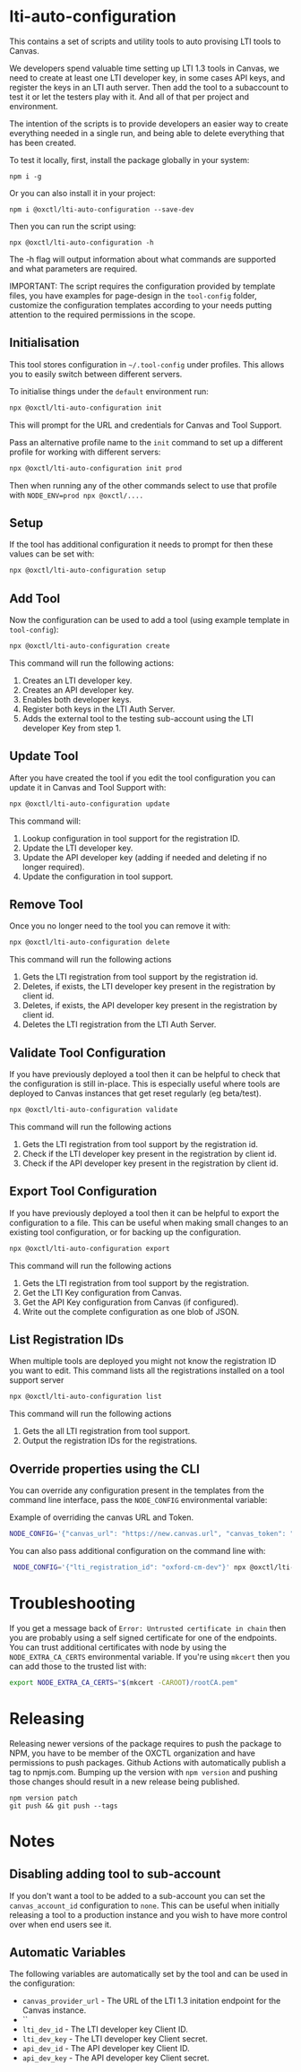 # lti-auto-configuration

This contains a set of scripts and utility tools to auto provising LTI tools to Canvas.

We developers spend valuable time setting up LTI 1.3 tools in Canvas, we need to create at least one LTI developer key,
in some cases API keys, and register the keys in an LTI auth server. Then add the tool to a subaccount to test it or let
the testers play with it. And all of that per project and environment.

The intention of the scripts is to provide developers an easier way to create everything needed in a single run, and
being able to delete everything that has been created.

To test it locally, first, install the package globally in your system:

```
npm i -g
```

Or you can also install it in your project:

```
npm i @oxctl/lti-auto-configuration --save-dev
```

Then you can run the script using:

```
npx @oxctl/lti-auto-configuration -h
```

The -h flag will output information about what commands are supported and what parameters are required.

IMPORTANT: The script requires the configuration provided by template files, you have examples for page-design in the
`tool-config` folder, customize the configuration templates according to your needs putting attention to the required
permissions in the scope.

## Initialisation

This tool stores configuration in `~/.tool-config` under profiles. This allows you to easily switch between different
servers.

To initialise things under the `default` environment run:

```bash
npx @oxctl/lti-auto-configuration init
```
This will prompt for the URL and credentials for Canvas and Tool Support.

Pass an alternative profile name to the `init` command to set up a different profile for working with different servers:

```bash
npx @oxctl/lti-auto-configuration init prod
```

Then when running any of the other commands select to use that profile with `NODE_ENV=prod npx @oxctl/....`


## Setup

If the tool has additional configuration it needs to prompt for then these values can be set with:

```bash
npx @oxctl/lti-auto-configuration setup
```

## Add Tool

Now the configuration can be used to add a tool (using example template in `tool-config`):

```bash
npx @oxctl/lti-auto-configuration create
```

This command will run the following actions:

1. Creates an LTI developer key.
2. Creates an API developer key.
3. Enables both developer keys.
4. Register both keys in the LTI Auth Server.
5. Adds the external tool to the testing sub-account using the LTI developer Key from step 1.

## Update Tool

After you have created the tool if you edit the tool configuration you can update it in Canvas and Tool Support with:

```bash
npx @oxctl/lti-auto-configuration update
```

This command will:

1. Lookup configuration in tool support for the registration ID.
2. Update the LTI developer key.
3. Update the API developer key (adding if needed and deleting if no longer required).
4. Update the configuration in tool support.

## Remove Tool

Once you no longer need to the tool you can remove it with:

```bash
npx @oxctl/lti-auto-configuration delete
```

This command will run the following actions

1. Gets the LTI registration from tool support by the registration id.
3. Deletes, if exists, the LTI developer key present in the registration by client id.
3. Deletes, if exists, the API developer key present in the registration by client id.
4. Deletes the LTI registration from the LTI Auth Server.

## Validate Tool Configuration

If you have previously deployed a tool then it can be helpful to check that the configuration is still in-place. This is especially useful where tools are deployed to Canvas instances that get reset regularly (eg beta/test).

```bash
npx @oxctl/lti-auto-configuration validate
```

This command will run the following actions

1. Gets the LTI registration from tool support by the registration id.
2. Check if the LTI developer key present in the registration by client id.
3. Check if the API developer key present in the registration by client id.

## Export Tool Configuration

If you have previously deployed a tool then it can be helpful to export the configuration to a file. This can be useful
when making small changes to an existing tool configuration, or for backing up the configuration.
```bash
npx @oxctl/lti-auto-configuration export
```

This command will run the following actions

1. Gets the LTI registration from tool support by the registration.
2. Get the LTI Key configuration from Canvas.
3. Get the API Key configuration from Canvas (if configured).
4. Write out the complete configuration as one blob of JSON.

## List Registration IDs 

When multiple tools are deployed you might not know the registration ID you want to edit. This command lists all the
registrations installed on a tool support server

```bash
npx @oxctl/lti-auto-configuration list
```

This command will run the following actions

1. Gets the all LTI registration from tool support. 
2. Output the registration IDs for the registrations.

## Override properties using the CLI

You can override any configuration present in the templates from the command line interface, pass the `NODE_CONFIG` environmental variable:

Example of overriding the canvas URL and Token.

```bash
NODE_CONFIG='{"canvas_url": "https://new.canvas.url", "canvas_token": "letTheLightShineIn"}' npx @oxctl/lti-auto-configuration create
```

You can also pass additional configuration on the command line with:

```bash
 NODE_CONFIG='{"lti_registration_id": "oxford-cm-dev"}' npx @oxctl/lti-auto-configuration export
 ```

# Troubleshooting

If you get a message back of `Error: Untrusted certificate in chain` then you are probably using a self signed
certificate
for one of the endpoints. You can trust additional certificates with node by using the `NODE_EXTRA_CA_CERTS`
environmental
variable. If you're using `mkcert` then you can add those to the trusted list with:

```bash
export NODE_EXTRA_CA_CERTS="$(mkcert -CAROOT)/rootCA.pem"
```

# Releasing

Releasing newer versions of the package requires to push the package to NPM, you have to be member of the OXCTL
organization and have permissions to push packages. Github Actions with automatically publish a tag to npmjs.com.
Bumping up the version with `npm version` and pushing those changes should result in a new release being published.

```
npm version patch
git push && git push --tags
```

# Notes

## Disabling adding tool to sub-account

If you don't want a tool to be added to a sub-account you can set the `canvas_account_id` configuration to `none`. This can be useful when initially releasing a tool to a production instance and you wish to have more control over when end users see it.
## Automatic Variables

The following variables are automatically set by the tool and can be used in the configuration:

 - `canvas_provider_url` - The URL of the LTI 1.3 initation endpoint for the Canvas instance.
 - ``
 - `lti_dev_id` - The LTI developer key Client ID.
 - `lti_dev_key` - The LTI developer key Client secret.
 - `api_dev_id` - The API developer key Client ID.
 - `api_dev_key` - The API developer key Client secret.